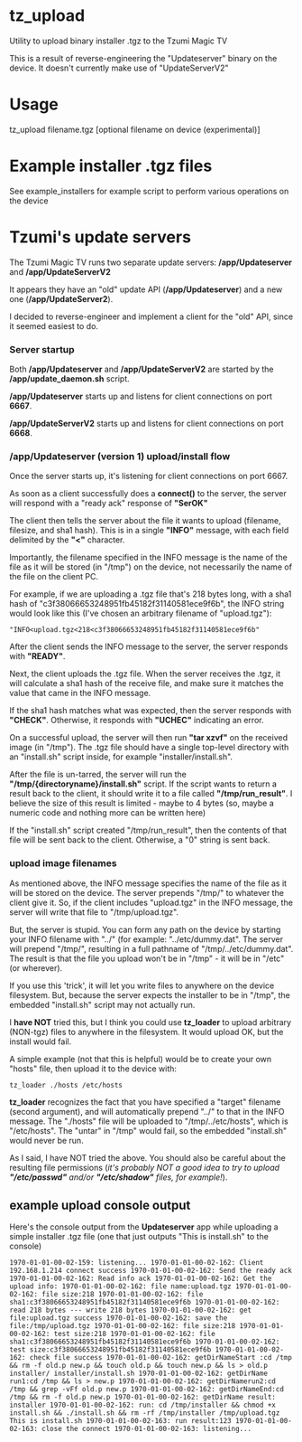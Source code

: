 # tz_upload
Utility to upload binary installer .tgz to the Tzumi Magic TV

This is a result of reverse-engineering the "Updateserver" binary on the device.  It doesn't currently make use of "UpdateServerV2"

# Usage

tz_upload filename.tgz [optional filename on device (experimental)]

# Example installer .tgz files

See example_installers for example script to perform various operations on the device


# Tzumi's update servers

The Tzumi Magic TV runs two separate update servers: **/app/Updateserver** and **/app/UpdateServerV2**

It appears they have an "old" update API (**/app/Updateserver**) and a new one (**/app/UpdateServer2**).

I decided to reverse-engineer and implement a client for the "old" API, since it seemed easiest to do.

### Server startup

Both **/app/Updateserver** and **/app/UpdateServerV2** are started by the **/app/update_daemon.sh** script.

**/app/Updateserver** starts up and listens for client connections on port **6667**.

**/app/UpdateServerV2** starts up and listens for client connections on port **6668**.


### /app/Updateserver (version 1) upload/install flow

Once the server starts up, it's listening for client connections on port 6667.

As soon as a client successfully does a **connect()** to the server, the server will respond with a "ready ack" response of **"SerOK"**

The client then tells the server about the file it wants to upload (filename, filesize, and sha1 hash).  This is in a single **"INFO"** message, with each field delimited by the **"<"** character.

Importantly, the filename specified in the INFO message is the name of the file as it will be stored (in "/tmp") on the device, not necessarily the name of the file on the client PC.

For example, if we are uploading a .tgz file that's 218 bytes long, with a sha1 hash of "c3f38066653248951fb45182f31140581ece9f6b", the INFO string would look like this (I've chosen an arbitrary filename of "upload.tgz"):

`"INFO<upload.tgz<218<c3f38066653248951fb45182f31140581ece9f6b"`

After the client sends the INFO message to the server, the server responds with **"READY"**.

Next, the client uploads the .tgz file.  When the server receives the .tgz, it will calculate a sha1 hash of the receive file, and make sure it matches the value that came in the INFO message.

If the sha1 hash matches what was expected, then the server responds with **"CHECK"**.  Otherwise, it responds with **"UCHEC"** indicating an error.

On a successful upload, the server will then run **"tar xzvf"** on the received image (in "/tmp").  The .tgz file should have a single top-level directory with an "install.sh" script inside, for example "installer/install.sh".

After the file is un-tarred, the server will run the **"/tmp/{directoryname}/install.sh"** script.  If the script wants to return a result back to the client, it should write it to a file called **"/tmp/run_result"**.  I believe the size of this result is limited - maybe to 4 bytes (so, maybe a numeric code and nothing more can be written here)

If the "install.sh" script created "/tmp/run_result", then the contents of that file will be sent back to the client.  Otherwise, a "0" string is sent back.


### upload image filenames

As mentioned above, the INFO message specifies the name of the file as it will be stored on the device.  The server prepends "/tmp/" to whatever the client give it.  So, if the client includes "upload.tgz" in the INFO message, the server will write that file to "/tmp/upload.tgz".

But, the server is stupid.  You can form any path on the device by starting your INFO filename with "../" (for example: "../etc/dummy.dat".  The server will prepend "/tmp/", resulting in a full pathname of "/tmp/../etc/dummy.dat".  The result is that the file you upload won't be in "/tmp" - it will be in "/etc" (or wherever).

If you use this 'trick', it will let you write files to anywhere on the device filesystem.  But, because the server expects the installer to be in "/tmp", the embedded "install.sh" script may not actually run.

I **have NOT** tried this, but I think you could use **tz_loader** to upload arbitrary (NON-tgz) files to anywhere in the filesystem.  It would upload OK, but the install would fail.

A simple example (not that this is helpful) would be to create your own "hosts" file, then upload it to the device with:

`tz_loader ./hosts /etc/hosts`

**tz_loader** recognizes the fact that you have specified a "target" filename (second argument), and will automatically prepend "../" to that in the INFO message.  The "./hosts" file will be uploaded to "/tmp/../etc/hosts", which is "/etc/hosts".  The "untar" in "/tmp" would fail, so the embedded "install.sh" would never be run.

As I said, I have NOT tried the above.  You should also be careful about the resulting file permissions (*it's probably NOT a good idea to try to upload **"/etc/passwd"** and/or **"/etc/shadow"** files, for example!*).


## example upload console output

Here's the console output from the **Updateserver** app while uploading a simple installer .tgz file (one that just outputs "This is install.sh" to the console)

`1970-01-01-00-02-159: listening...
1970-01-01-00-02-162: Client 192.168.1.214 connect success
1970-01-01-00-02-162: Send the ready ack
1970-01-01-00-02-162: Read info ack
1970-01-01-00-02-162: Get the upload info:
1970-01-01-00-02-162: file name:upload.tgz
1970-01-01-00-02-162: file size:218
1970-01-01-00-02-162: file sha1:c3f38066653248951fb45182f31140581ece9f6b
1970-01-01-00-02-162: read 218 bytes --- write 218 bytes
1970-01-01-00-02-162: get file:upload.tgz
success
1970-01-01-00-02-162: save the file:/tmp/upload.tgz
1970-01-01-00-02-162: file size:218
1970-01-01-00-02-162: test size:218
1970-01-01-00-02-162: file sha1:c3f38066653248951fb45182f31140581ece9f6b
1970-01-01-00-02-162: test size:c3f38066653248951fb45182f31140581ece9f6b
1970-01-01-00-02-162: check file success
1970-01-01-00-02-162: getDirNameStart :cd /tmp && rm -f old.p new.p && touch old.p && touch new.p && ls > old.p
installer/
installer/install.sh
1970-01-01-00-02-162: getDirName run1:cd /tmp && ls > new.p
1970-01-01-00-02-162: getDirNamerun2:cd /tmp && grep -vFf old.p new.p
1970-01-01-00-02-162: getDirNameEnd:cd /tmp && rm -f old.p new.p
1970-01-01-00-02-162: getDirName result: installer
1970-01-01-00-02-162: run: cd /tmp/installer && chmod +x install.sh && ./install.sh && rm -rf /tmp/installer /tmp/upload.tgz
This is install.sh
1970-01-01-00-02-163: run result:123
1970-01-01-00-02-163: close the connect
1970-01-01-00-02-163: listening...
`
